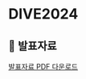 # DIVE2024
## 📑 발표자료
[발표자료 PDF 다운로드](https://github.com/yeajinleeee/DIVE2024/raw/main/최고4양-DIVE-2024.pdf)
